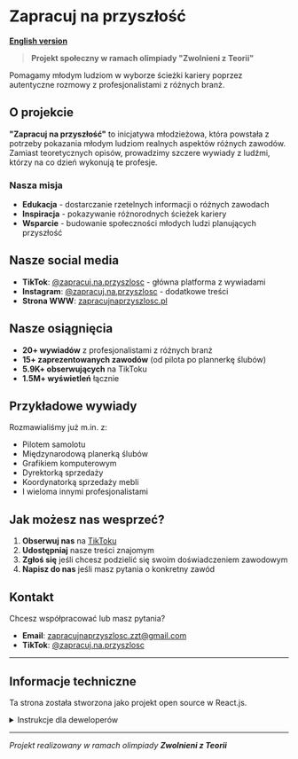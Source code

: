 # Zapracuj na przyszłość

**[English version](README_EN.md)**

> **Projekt społeczny w ramach olimpiady "Zwolnieni z Teorii"**

Pomagamy młodym ludziom w wyborze ścieżki kariery poprzez autentyczne rozmowy z profesjonalistami z różnych branż. 

## O projekcie

**"Zapracuj na przyszłość"** to inicjatywa młodzieżowa, która powstała z potrzeby pokazania młodym ludziom realnych aspektów różnych zawodów. Zamiast teoretycznych opisów, prowadzimy szczere wywiady z ludźmi, którzy na co dzień wykonują te profesje.

### Nasza misja
- **Edukacja** - dostarczanie rzetelnych informacji o różnych zawodach
- **Inspiracja** - pokazywanie różnorodnych ścieżek kariery 
- **Wsparcie** - budowanie społeczności młodych ludzi planujących przyszłość

## Nasze social media

- **TikTok**: [@zapracuj.na.przyszlosc](https://www.tiktok.com/@zapracuj.na.przyszlosc) - główna platforma z wywiadami
- **Instagram**: [@zapracuj.na.przyszlosc](https://www.instagram.com/zapracuj.na.przyszlosc/) - dodatkowe treści
- **Strona WWW**: [zapracujnaprzyszlosc.pl](https://zapracujnaprzyszlosc.pl)

## Nasze osiągnięcia

- **20+ wywiadów** z profesjonalistami z różnych branż
- **15+ zaprezentowanych zawodów** (od pilota po plannerkę ślubów)
- **5.9K+ obserwujących** na TikToku
- **1.5M+ wyświetleń** łącznie

## Przykładowe wywiady

Rozmawialiśmy już m.in. z:
- Pilotem samolotu
- Międzynarodową planerką ślubów
- Grafikiem komputerowym
- Dyrektorką sprzedaży
- Koordynatorką sprzedaży mebli
- I wieloma innymi profesjonalistami

## Jak możesz nas wesprzeć?

1. **Obserwuj nas** na [TikToku](https://www.tiktok.com/@zapracuj.na.przyszlosc)
2. **Udostępniaj** nasze treści znajomym
3. **Zgłoś się** jeśli chcesz podzielić się swoim doświadczeniem zawodowym
4. **Napisz do nas** jeśli masz pytania o konkretny zawód

## Kontakt

Chcesz współpracować lub masz pytania?
- **Email**: zapracujnaprzyszlosc.zzt@gmail.com
- **TikTok**: [@zapracuj.na.przyszlosc](https://www.tiktok.com/@zapracuj.na.przyszlosc)

---

## Informacje techniczne

Ta strona została stworzona jako projekt open source w React.js.

<details>
<summary>Instrukcje dla deweloperów</summary>

### Technologie
- React.js + React Router
- Framer Motion (animacje)
- Netlify (hosting)

### Uruchomienie lokalnie
```bash
npm install
npm start
```

### Licencja
Kod strony: MIT  
Treści projektu: Copyright © 2025 Zapracuj na przyszłość
</details>

---

*Projekt realizowany w ramach olimpiady **Zwolnieni z Teorii***